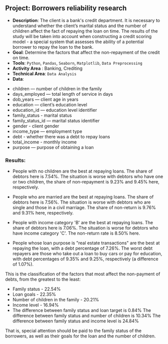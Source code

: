 ## Project: Borrowers reliability research
* **Description**: The client is a bank's credit department. It is necessary to understand whether the client’s marital status and the number of children affect the fact of repaying the loan on time. The results of the study will be taken into account when constructing a credit scoring model - a special system that assesses the ability of a potential borrower to repay the loan to the bank.
* **Goal**: Determine the factors that affect the non-repayment of the credit on time.
* **Tools**: `Python`, `Pandas`, `Seaborn`, `Matplotlib`, `Data Preprocessing`
* **Activity Area** : Banking, Crediting
* **Technical Area**: `Data Analysis`
*  **Data**:
  - children — number of children in the family
  - days_employed — total length of service in days
  - dob_years — client age in years
  - education — client’s education level
  - education_id — education level identifier
  - family_status - marital status
  - family_status_id — marital status identifier
  - gender - client gender
  - income_type — employment type
  - debt - whether there was a debt to repay loans
  - total_income - monthly income
  - purpose — purpose of obtaining a loan

### Results:

- People with no children are the best at repaying loans. The share of debtors here is 7.54%. The situation is worse with debtors who have one or two children, the share of non-repayment is 9.23% and 9.45% here, respectively.

- People who are married are the best at repaying loans. The share of debtors here is 7.56%. The situation is worse with debtors who are single and those in a civil marriage. The share of non-return is 9.76% and 9.31% here, respectively.

- People with income category 'B' are the best at repaying loans. The share of debtors here is 7.06%. The situation is worse for debtors who have income category 'C'. The non-return rate is 8.50% here.

- People whose loan purpose is "real estate transactions" are the best at repaying the loan, with a debt percentage of 7.26%. The worst debt repayers are those who take out a loan to buy cars or pay for education, with debt percentages of 9.35% and 9.25%, respectively (a difference of 1.07%).

This is the classification of the factors that most affect the non-payment of debts, from the greatest to the least:

- Family status - 22.54%
- Loan goals - 22.35%
- Number of children in the family - 20.21%
- Income level - 16.94%
- The difference between family status and loan target is 0.84% The difference between family status and number of children is 10.34% The difference between family status and income level is 24.84%

That is, special attention should be paid to the family status of the borrowers, as well as their goals for the loan and the number of children.

